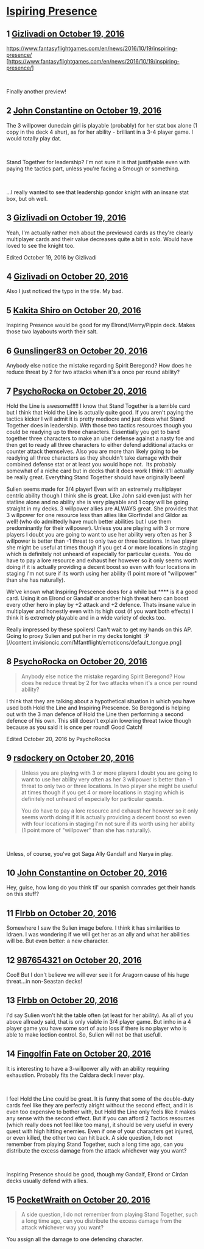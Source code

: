 # [Ispiring Presence](https://community.fantasyflightgames.com/topic/232870-ispiring-presence/)

## 1 [Gizlivadi on October 19, 2016](https://community.fantasyflightgames.com/topic/232870-ispiring-presence/?do=findComment&comment=2466147)

https://www.fantasyflightgames.com/en/news/2016/10/19/inspiring-presence/ [https://www.fantasyflightgames.com/en/news/2016/10/19/inspiring-presence/]

 

Finally another preview!

## 2 [John Constantine on October 19, 2016](https://community.fantasyflightgames.com/topic/232870-ispiring-presence/?do=findComment&comment=2466162)

The 3 willpower dunedain girl is playable (probably) for her stat box alone (1 copy in the deck 4 shur), as for her ability - brilliant in a 3-4 player game. I would totally play dat.

 

Stand Together for leadership? I'm not sure it is that justifyable even with paying the tactics part, unless you're facing a Smough or something. 

 

...I really wanted to see that leadership gondor knight with an insane stat box, but oh well.

## 3 [Gizlivadi on October 19, 2016](https://community.fantasyflightgames.com/topic/232870-ispiring-presence/?do=findComment&comment=2466167)

Yeah, I'm actually rather meh about the previewed cards as they're clearly multiplayer cards and their value decreases quite a bit in solo. Would have loved to see the knight too.

Edited October 19, 2016 by Gizlivadi

## 4 [Gizlivadi on October 20, 2016](https://community.fantasyflightgames.com/topic/232870-ispiring-presence/?do=findComment&comment=2466181)

Also I just noticed the typo in the title. My bad.

## 5 [Kakita Shiro on October 20, 2016](https://community.fantasyflightgames.com/topic/232870-ispiring-presence/?do=findComment&comment=2466196)

Inspiring Presence would be good for my Elrond/Merry/Pippin deck. Makes those two layabouts worth their salt.

## 6 [Gunslinger83 on October 20, 2016](https://community.fantasyflightgames.com/topic/232870-ispiring-presence/?do=findComment&comment=2466282)

Anybody else notice the mistake regarding Spirit Beregond? How does he reduce threat by 2 for two attacks when it's a once per round ability?

## 7 [PsychoRocka on October 20, 2016](https://community.fantasyflightgames.com/topic/232870-ispiring-presence/?do=findComment&comment=2466338)

Hold the Line is awesome!!!!! I know that Stand Together is a terrible card but I think that Hold the Line is actually quite good. If you aren't paying the tactics kicker I will admit it is pretty mediocre and just does what Stand Together does in leadership. With those two tactics resources though you could be readying up to three characters.
Essentially you get to band together three characters to make an uber defense against a nasty foe and then get to ready all three characters to either defend additional attacks or counter attack themselves. Also you are more than likely going to be readying all three characters as they shouldn't take damage with their combined defense stat or at least you would hope not. 
Its probably somewhat of a niche card but in decks that it does work I think it'll actually be really great. Everything Stand Together should have originally been!

Sulien seems made for 3/4 player! Even with an extremely multiplayer centric ability though I think she is great. Like John said even just with her statline alone and no ability she is very playable and 1 copy will be going straight in my decks. 3 willpower allies are ALWAYS great. She provides that 3 willpower for one resource less than allies like Glorfindel and Gildor as well! (who do admittedly have much better abilities but I use them predominantly for their willpower). Unless you are playing with 3 or more players I doubt you are going to want to use her ability very often as her 3 willpower is better than -1 threat to only two or three locations. In two player she might be useful at times though if you get 4 or more locations in staging which is definitely not unheard of especially for particular quests. 
You do have to pay a lore resource and exhaust her however so it only seems worth doing if it is actually providing a decent boost so even with four locations in staging I'm not sure if its worth using her ability (1 point more of "willpower" than she has naturally).

We've known what Inspiring Prescence does for a while but **** is it a good card. Using it on Elrond or Gandalf or another high threat hero can boost every other hero in play by +2 attack and +2 defence. Thats insane value in multiplayer and honestly even with its high cost (if you want both effects) I think it is extremely playable and in a wide variety of decks too. 

Really impressed by these spoilers! Can't wait to get my hands on this AP. Going to proxy Sulien and put her in my decks tonight  :P [//content.invisioncic.com/Mfantflight/emoticons/default_tongue.png]

## 8 [PsychoRocka on October 20, 2016](https://community.fantasyflightgames.com/topic/232870-ispiring-presence/?do=findComment&comment=2466340)

> Anybody else notice the mistake regarding Spirit Beregond? How does he reduce threat by 2 for two attacks when it's a once per round ability?

I think that they are talking about a hypothetical situation in which you have used both Hold the Line and Inspiring Prescence. So Beregond is helping out with the 3 man defence of Hold the Line then performing a second defence of his own. This still doesn't explain lowering threat twice though because as you said it is once per round! Good Catch!

Edited October 20, 2016 by PsychoRocka

## 9 [rsdockery on October 20, 2016](https://community.fantasyflightgames.com/topic/232870-ispiring-presence/?do=findComment&comment=2466433)

> Unless you are playing with 3 or more players I doubt you are going to want to use her ability very often as her 3 willpower is better than -1 threat to only two or three locations. In two player she might be useful at times though if you get 4 or more locations in staging which is definitely not unheard of especially for particular quests. 
> 
> You do have to pay a lore resource and exhaust her however so it only seems worth doing if it is actually providing a decent boost so even with four locations in staging I'm not sure if its worth using her ability (1 point more of "willpower" than she has naturally).

 

Unless, of course, you've got Saga Ally Gandalf and Narya in play.

## 10 [John Constantine on October 20, 2016](https://community.fantasyflightgames.com/topic/232870-ispiring-presence/?do=findComment&comment=2466502)

Hey, guise, how long do you think til' our spanish comrades get their hands on this stuff?

## 11 [Flrbb on October 20, 2016](https://community.fantasyflightgames.com/topic/232870-ispiring-presence/?do=findComment&comment=2466526)

Somewhere I saw the Sulien image before. I think it has similarities to Idraen. I was wondering if we will get her as an ally and what her abilities will be. But even better: a new character.

## 12 [987654321 on October 20, 2016](https://community.fantasyflightgames.com/topic/232870-ispiring-presence/?do=findComment&comment=2466534)

Cool! But I don't believe we will ever see it for Aragorn cause of his huge threat...in non-Seastan decks!

## 13 [Flrbb on October 20, 2016](https://community.fantasyflightgames.com/topic/232870-ispiring-presence/?do=findComment&comment=2466537)

I'd say Sulien won't hit the table often (at least for her ability). As all of you above allready said, that is only viable in 3/4 player game. But imho in a 4 player game you have some sort of auto loss if there is no player who is able to make loction control. So, Sulien will not be that usefull.

## 14 [Fingolfin Fate on October 20, 2016](https://community.fantasyflightgames.com/topic/232870-ispiring-presence/?do=findComment&comment=2466969)

It is interesting to have a 3-willpower ally with an ability requiring exhaustion. Probably fits the Caldara deck I never play.

 

I feel Hold the Line could be great. It is funny that some of the double-duty cards feel like they are perfectly alright without the second effect, and it is even too expensive to bother with, but Hold the Line only feels like it makes any sense with the second effect. But if you can afford 2 Tactics resources (which really does not feel like too many), it should be very useful in every quest with high hitting enemies. Even if one of your characters get injured, or even killed, the other two can hit back. A side question, I do not remember from playing Stand Together, such a long time ago, can you distribute the excess damage from the attack whichever way you want?

 

Inspiring Presence should be good, though my Gandalf, Elrond or Círdan decks usually defend with allies.

## 15 [PocketWraith on October 20, 2016](https://community.fantasyflightgames.com/topic/232870-ispiring-presence/?do=findComment&comment=2466998)

> A side question, I do not remember from playing Stand Together, such a long time ago, can you distribute the excess damage from the attack whichever way you want?

You assign all the damage to one defending character.

